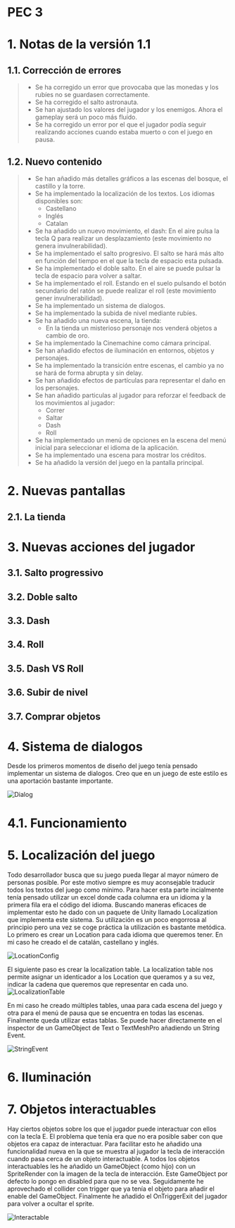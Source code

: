 # PEC 3




# 1. Notas de la versión 1.1

## 1.1. Corrección de errores

>- Se ha corregido un error que provocaba que las monedas y los rubíes no se guardasen correctamente.
>- Se ha corregido el salto astronauta.
>- Se han ajustado los valores del jugador y los enemigos. Ahora el gameplay será un poco más fluído.
>- Se ha corregido un error por el que el jugador podía seguir realizando acciones cuando estaba muerto o con el juego en pausa.

## 1.2. Nuevo contenido

>- Se han añadido más detalles gráficos a las escenas del bosque, el castillo y la torre.
>- Se ha implementado la localización de los textos. Los idiomas disponibles son:
>   - Castellano
>   - Inglés
>   - Catalan
>- Se ha añadido un nuevo movimiento, el dash: En el aire pulsa la tecla Q para realizar un desplazamiento (este movimiento no genera invulnerabilidad).
>- Se ha implementado el salto progresivo. El salto se hará más alto en función del tiempo en el que la tecla de espacio esta pulsada.
>- Se ha implementado el doble salto. En el aire se puede pulsar la tecla de espacio para volver a saltar.
>- Se ha implementado el roll. Estando en el suelo pulsando el botón secundario del ratón se puede realizar el roll (este movimiento gener invulnerabilidad).
>- Se ha implementado un sistema de dialogos.
>- Se ha implementado la subida de nivel mediante rubíes.
>- Se ha añadido una nueva escena, la tienda:
>   - En la tienda un misterioso personaje nos venderá objetos a cambio de oro.
>- Se ha implementado la Cinemachine como cámara principal.
>- Se han añadido efectos de iluminación en entornos, objetos y personajes.
>- Se ha implementado la transición entre escenas, el cambio ya no se hará de forma abrupta y sin delay.
>- Se han añadido efectos de partículas para representar el daño en los personajes.
>- Se han añadido particulas al jugador para reforzar el feedback de los movimientos al jugador:
>   - Correr
>   - Saltar
>   - Dash
>   - Roll
>- Se ha implementado un menú de opciones en la escena del menú inicial para seleccionar el idioma de la aplicación.
>- Se ha implementado una escena para mostrar los créditos.
>- Se ha añadido la versión del juego en la pantalla principal.

# 2. Nuevas pantallas
## 2.1. La tienda

# 3. Nuevas acciones del jugador

## 3.1. Salto progressivo
## 3.2. Doble salto
## 3.3. Dash
## 3.4. Roll
## 3.5. Dash VS Roll
## 3.6. Subir de nivel
## 3.7. Comprar objetos

# 4. Sistema de dialogos
Desde los primeros momentos de diseño del juego tenía pensado implementar un sistema de dialogos. Creo que en un juego de este estilo es una aportación bastante importante.

![Dialog](/images/dialog.png)

# 4.1. Funcionamiento





# 5. Localización del juego
Todo desarrollador busca que su juego pueda llegar al mayor número de personas posible. Por este motivo siempre es muy aconsejable traducir todos los textos del juego como mínimo.
Para hacer esta parte incialmente tenía pensado utilizar un excel donde cada columna era un idioma y la primera fila era el código del idioma.
Buscando maneras eficaces de implementar esto he dado con un paquete de Unity llamado Localization que implementa este sistema.
Su utilización es un poco engorrosa al principio pero una vez se coge práctica la utilización es bastante metódica.
Lo primero es crear un Location para cada idioma que queremos tener. En mi caso he creado el de catalán, castellano y inglés.

![LocationConfig](images/LocationConfig.png)

El siguiente paso es crear la localization table. La localization table nos permite asignar un identicador a los Location que queramos y a su vez, indicar la cadena que queremos que representar en cada uno.
![LocalizationTable](images/LocalizationTable.png)

En mi caso he creado múltiples tables, unaa para cada escena del juego y otra para el menú de pausa que se encuentra en todas las escenas.
Finalmente queda utilizar estas tablas. Se puede hacer directamente en el inspector de un GameObject de Text o TextMeshPro añadiendo un String Event.

![StringEvent](images/StringEvent.png)

# 6. Iluminación

# 7. Objetos interactuables
Hay ciertos objetos sobre los que el jugador puede interactuar con ellos con la tecla E. El problema que tenía era que no era posible saber con que objetos era capaz de interactuar.
Para facilitar esto he añadido una funcionalidad nueva en la que se muestra al jugador la tecla de interacción cuando pasa cerca de un objeto interactuable.
A todos los objetos interactuables les he añadido un GameObject (como hijo) con un SpriteRender con la imagen de la tecla de interacción. Este GameObject por defecto lo pongo en disabled para que no se vea.
Seguidamente he aprovechado el collider con trigger que ya tenía el objeto para añadir el enable del GameObject.
Finalmente he añadido el OnTriggerExit del jugador para volver a ocultar el sprite.

![Interactable](images/interactable.png)